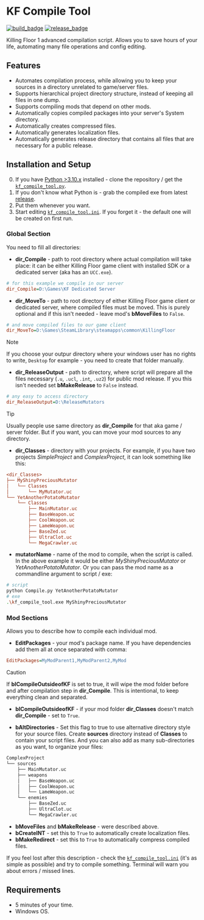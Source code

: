 # KF Compile Tool

[`kf_compile_tool.ini`]: kf_compile_tool.ini
[`kf_compile_tool.py`]: kf_compile_tool.py
[release_badge]: <https://img.shields.io/github/downloads/InsultingPros/KFCompileTool/total?style=for-the-badge>
[build_badge]: https://img.shields.io/github/actions/workflow/status/InsultingPros/KFCompileTool/build.yml?style=for-the-badge

[![build_badge]](https://github.com/InsultingPros/KFCompileTool/actions/workflows/publish.yml) [![release_badge]](https://github.com/InsultingPros/KFCompileTool/releases)

Killing Floor 1 advanced compilation script. Allows you to save hours of your life, automating many file operations and config editing.

## Features

- Automates compilation process, while allowing you to keep your sources in a directory unrelated to game/server files.
- Supports hierarchical project directory structure, instead of keeping all files in one dump.
- Supports compiling mods that depend on other mods.
- Automatically copies compiled packages into your server's System directory.
- Automatically creates compressed files.
- Automatically generates localization files.
- Automatically generates release directory that contains all files that are necessary for a public release.

## Installation and Setup

0. If you have [Python >3.10.x](https://www.python.org/) installed - clone the repository / get the [`kf_compile_tool.py`].
1. If you don't know what Python is - grab the compiled exe from latest [release](https://github.com/InsultingPros/KFCompileTool/releases).
2. Put them whenever you want.
3. Start editing [`kf_compile_tool.ini`]. If you forget it - the default one will be created on first run.

### Global Section

You need to fill all directories:

- **dir_Compile** - path to root directory where actual compilation will take place: it can be either Killing Floor game client with installed SDK or a dedicated server (aka has an `UCC.exe`).

```ini
# for this example we compile in our server
dir_Compile=D:\Games\KF Dedicated Server
```

- **dir_MoveTo** - path to root directory of either Killing Floor game client or dedicated server, where compiled files must be moved. This is purely optional and if this isn't needed - leave mod's **bMoveFiles** to `False`.

```ini
# and move compiled files to our game client
dir_MoveTo=D:\Games\SteamLibrary\steamapps\common\KillingFloor
```

> [!NOTE]
> If you choose your outpur directory where your windows user has no rights to write, `Desktop` for example - you need to create that folder manually.

- **dir_ReleaseOutput** - path to directory, where script will prepare all the files necessary (`.u`, `.ucl`, `.int`, `.uz2`) for public mod release. If you this isn't needed set **bMakeRelease** to `False` instead.

```ini
# any easy to access directory
dir_ReleaseOutput=D:\ReleaseMutators
```

> [!TIP]
> Usually people use same directory as **dir_Compile** for that aka game / server folder. But if you want, you can move your mod sources to any directory.

- **dir_Classes** - directory with your projects. For example, if you have two projects *SimpleProject* and *ComplexProject*, it can look something like this:

```ini
<dir_Classes>
├── MyShinyPreciousMutator
│   └── Classes
│       └── MyMutator.uc
└── YetAnotherPotatoMutator
    └── Classes
        ├── MainMutator.uc
        ├── BaseWeapon.uc
        ├── CoolWeapon.uc
        ├── LameWeapon.uc
        ├── BaseZed.uc
        ├── UltraClot.uc
        └── MegaCrawler.uc
```

- **mutatorName** - name of the mod to compile, when the script is called. In the above example it would be either *MyShinyPreciousMutator* or *YetAnotherPotatoMutator*. Or you can pass the mod name as a commandline argument to script / exe:

```bash
# script
python Compile.py YetAnotherPotatoMutator
# exe
.\kf_compile_tool.exe MyShinyPreciousMutator
```

### Mod Sections

Allows you to describe how to compile each individual mod.

- **EditPackages** - your mod's package name. If you have dependencies add them all at once separated with comma:

```ini
EditPackages=MyModParent1,MyModParent2,MyMod
```

> [!CAUTION]
> If **bICompileOutsideofKF** is set to true, it will wipe the mod folder before and after compilation step in **dir_Compile**. This is intentional, to keep everything clean and separated.

- **bICompileOutsideofKF** - if your mod folder **dir_Classes** doesn't match **dir_Compile** - set to `True`.

- **bAltDirectories** - Set this flag to true to use alternative directory style for your source files. Create **sources** directory instead of **Classes** to contain your script files. And you can also add as many sub-directories as you want, to organize your files:

```txt
ComplexProject
└── sources
    ├── MainMutator.uc
    ├── weapons
    │   ├── BaseWeapon.uc
    │   ├── CoolWeapon.uc
    │   └── LameWeapon.uc
    └── enemies
        ├── BaseZed.uc
        ├── UltraClot.uc
        └── MegaCrawler.uc
```

- **bMoveFiles** and **bMakeRelease** - were described above.
- **bCreateINT** - set this to `True` to automatically create localization files.
- **bMakeRedirect** - set this to `True` to automatically compress compiled files.

If you feel lost after this description - check the [`kf_compile_tool.ini`] (it's as simple as possible) and try to compile something. Terminal will warn you about errors / missed lines.

## Requirements

- 5 minutes of your time.
- Windows OS.
